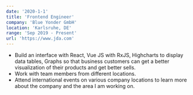 ```yaml
---
date: '2020-1-1'
title: 'Frontend Engineer'
company: 'Blue Yonder GmbH'
location: 'Karlsruhe, DE'
range: 'Sep 2019 - Present'
url: 'https://www.jda.com'
---
```


- Build an interface with React, Vue JS with RxJS, Highcharts to display data tables, Graphs so that business customers can get a better visualization of their products and get better sells.
- Work with team members from different locations.
- Attend international events on various company locations to learn more about the company and the area I am working on.
